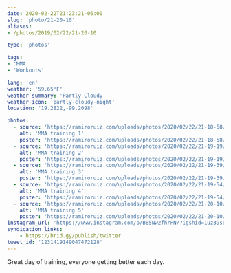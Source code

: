 ```yaml
---
date: 2020-02-22T21:23:21-06:00
slug: 'photo/21-20-10'
aliases:
- /photos/2019/02/22/21-20-10

type: 'photos'

tags:
- 'MMA'
- 'Workouts'

lang: 'en'
weather: '59.65°F'
weather-summary: 'Partly Cloudy'
weather-icon: 'partly-cloudy-night'
location: '19.2822,-99.2098'

photos:
  - source: 'https://ramiroruiz.com/uploads/photos/2020/02/22/21-18-58/mma-training-1.jpg'
    alt: 'MMA training 1'
    poster: 'https://ramiroruiz.com/uploads/photos/2020/02/22/21-18-58/poster.'
  - source: 'https://ramiroruiz.com/uploads/photos/2020/02/22/21-19-19/mma-training-2.jpg'
    alt: 'MMA training 2'
    poster: 'https://ramiroruiz.com/uploads/photos/2020/02/22/21-19-19/poster.'
  - source: 'https://ramiroruiz.com/uploads/photos/2020/02/22/21-19-39/mma-training-3.jpg'
    alt: 'MMA training 3'
    poster: 'https://ramiroruiz.com/uploads/photos/2020/02/22/21-19-39/poster.'
  - source: 'https://ramiroruiz.com/uploads/photos/2020/02/22/21-19-54/mma-training-4.jpg'
    alt: 'MMA training 4'
    poster: 'https://ramiroruiz.com/uploads/photos/2020/02/22/21-19-54/poster.'
  - source: 'https://ramiroruiz.com/uploads/photos/2020/02/22/21-20-10/mma-training-5.jpg'
    alt: 'MMA training 5'
    poster: 'https://ramiroruiz.com/uploads/photos/2020/02/22/21-20-10/poster.'
instagram_url: 'https://www.instagram.com/p/B85Nw2fhrPN/?igshid=1uz39sd3h92lc'
syndication_links:
    - https://brid.gy/publish/twitter
tweet_id: '1231419149047472128'
---
```

Great day of training, everyone getting better each day. 

 